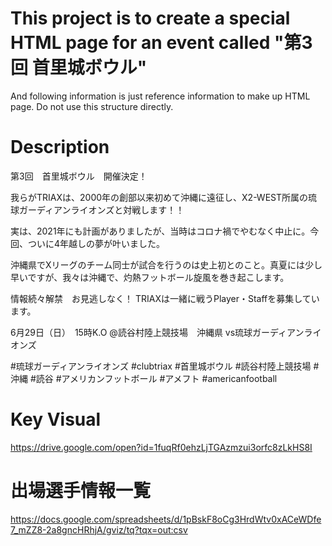 # This project is to create a special HTML page for an event called "第3回 首里城ボウル"

And following information is just reference information to make up HTML page.
Do not use this structure directly.

# Description

第3回　首里城ボウル　開催決定！

我らがTRIAXは、2000年の創部以来初めて沖縄に遠征し、X2-WEST所属の琉球ガーディアンライオンズと対戦します！！

実は、2021年にも計画がありましたが、当時はコロナ禍でやむなく中止に。今回、ついに4年越しの夢が叶いました。

沖縄県でXリーグのチーム同士が試合を行うのは史上初とのこと。真夏には少し早いですが、我々は沖縄で、灼熱フットボール旋風を巻き起こします。

情報続々解禁　お見逃しなく！
TRIAXは一緒に戦うPlayer・Staffを募集しています。

6月29日（日）　15時K.O
@読谷村陸上競技場　沖縄県
vs琉球ガーディアンライオンズ

#琉球ガーディアンライオンズ
#clubtriax
#首里城ボウル
#読谷村陸上競技場
#沖縄 #読谷
#アメリカンフットボール
#アメフト
#americanfootball


# Key Visual

https://drive.google.com/open?id=1fuqRf0ehzLjTGAzmzui3orfc8zLkHS8I

# 出場選手情報一覧

https://docs.google.com/spreadsheets/d/1pBskF8oCg3HrdWtv0xACeWDfe7_mZZ8-2a8gncHRhjA/gviz/tq?tqx=out:csv